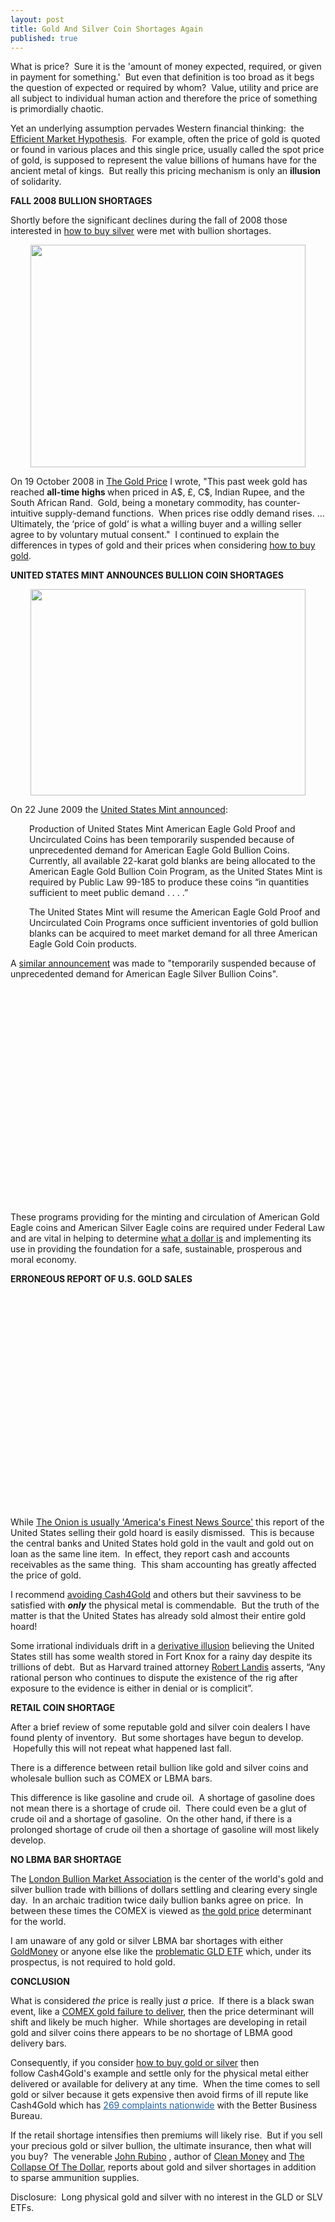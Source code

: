 ```yaml
---
layout: post
title: Gold And Silver Coin Shortages Again
published: true
---
```

<p>What is price?  Sure it is the 'amount of money expected, required, or given in payment for something.'  But even that definition is too broad as it begs the question of expected or required by whom?  Value, utility and price are all subject to individual human action and therefore the price of something is primordially chaotic.</p>
<p>Yet an underlying assumption pervades Western financial thinking:  the <a title="efficient market hypothesis" href="http://en.wikipedia.org/wiki/Efficient_market_hypothesis" target="_blank">Efficient Market Hypothesis</a>.  For example, often the price of gold is quoted or found in various places and this single price, usually called the spot price of gold, is supposed to represent the value billions of humans have for the ancient metal of kings.  But really this pricing mechanism is only an <strong>illusion</strong> of solidarity.</p>
<p><strong>FALL 2008 BULLION SHORTAGES</strong></p>
<p>Shortly before the significant declines during the fall of 2008 those interested in <a title="how to buy silver" href="http://www.how-to-buy-silver-safely.com/" target="_blank">how to buy silver</a> were met with bullion shortages.</p>
<p style="text-align: center;"><a title="prepare for hyperinflation" href="http://www.runtogold.com/2008/10/glenn-beck-discusses-hyperinflation/" target="_blank"><img class="aligncenter" title="apmex gold and silver shortages" src="{{ site.baseurl }}/images/ApmexOct19.png" alt="" width="440" height="356" /></a></p>
<p>On 19 October 2008 in <a title="gold price" href="http://www.runtogold.com/2008/10/the-gold-price/" target="_blank">The Gold Price</a> I wrote, "This past week gold has reached <strong>all-time highs </strong>when priced in A$, £, C$, Indian Rupee, and the South African Rand.  Gold, being a monetary commodity, has counter-intuitive supply-demand functions.  When prices rise oddly demand rises. ... Ultimately, the ‘price of gold’ is what a willing buyer and a willing seller agree to by voluntary mutual consent."  I continued to explain the differences in types of gold and their prices when considering <a title="how to buy gold" href="http://www.how-to-buy-gold-safely.com/" target="_blank">how to buy gold</a>.</p>
<p><strong>UNITED STATES MINT ANNOUNCES BULLION COIN SHORTAGES</strong></p>
<p style="text-align: center;"><a title="gold and silver your country is broke" href="http://www.runtogold.com/2008/10/gold-privacy-and-constitutional-rights/" target="_blank"><img class="aligncenter" title="Gold and silver because country is broke" src="{{ site.baseurl }}/images/Gold-Silver-Bailout-Country.jpg" alt="" width="440" height="330" /></a></p>
<p>On 22 June 2009 the <a title="united states mint suspends gold coin production" href="http://catalog.usmint.gov/webapp/wcs/stores/servlet/CategoryDisplay?catalogId=10001&amp;storeId=10001&amp;categoryId=13238&amp;langId=-1&amp;parent_category_rn=10191&amp;top_category=10191" target="_blank">United States Mint announced</a>:</p>
<p style="padding-left: 30px;">Production of United States Mint American Eagle Gold Proof and Uncirculated Coins has been temporarily suspended because of unprecedented demand for American Eagle Gold Bullion Coins. Currently, all available 22-karat gold blanks are being allocated to the American Eagle Gold Bullion Coin Program, as the United States Mint is required by Public Law 99-185 to produce these coins “in quantities sufficient to meet public demand . . . .”</p>
<p style="padding-left: 30px;">The United States Mint will resume the American Eagle Gold Proof and Uncirculated Coin Programs once sufficient inventories of gold bullion blanks can be acquired to meet market demand for all three American Eagle Gold Coin products.</p>
<p>A <a title="united states mint suspends silver coin production" href="http://catalog.usmint.gov/webapp/wcs/stores/servlet/CategoryDisplay?catalogId=10001&amp;storeId=10001&amp;categoryId=13738&amp;langId=-1&amp;parent_category_rn=10191&amp;top_category=10191" target="_blank">similar announcement</a> was made to "temporarily suspended because of unprecedented demand for American Eagle Silver Bullion Coins".</p>
<p><object classid="clsid:d27cdb6e-ae6d-11cf-96b8-444553540000" width="425" height="344" codebase="http://download.macromedia.com/pub/shockwave/cabs/flash/swflash.cab#version=6,0,40,0"><param name="allowFullScreen" value="true" /><param name="allowscriptaccess" value="always" /><param name="src" value="http://www.youtube.com/v/C9zxIyO39LU&amp;hl=en&amp;fs=1&amp;" /><param name="allowfullscreen" value="true" /><embed type="application/x-shockwave-flash" width="425" height="344" src="http://www.youtube.com/v/C9zxIyO39LU&amp;hl=en&amp;fs=1&amp;" allowscriptaccess="always" allowfullscreen="true"></embed></object></p>
<p>These programs providing for the minting and circulation of American Gold Eagle coins and American Silver Eagle coins are required under Federal Law and are vital in helping to determine <a title="what is a dollar" href="http://www.runtogold.com/2009/05/define-the-dollar-or-else/" target="_blank">what a dollar is</a> and implementing its use in providing the foundation for a safe, sustainable, prosperous and moral economy.</p>
<p><strong>ERRONEOUS REPORT OF U.S. GOLD SALES</strong></p>
<p><object classid="clsid:d27cdb6e-ae6d-11cf-96b8-444553540000" width="425" height="344" codebase="http://download.macromedia.com/pub/shockwave/cabs/flash/swflash.cab#version=6,0,40,0"><param name="allowFullScreen" value="true" /><param name="allowScriptAccess" value="always" /><param name="src" value="http://www.youtube.com/v/6JPcimrnXGA&amp;color1=0x5d1719&amp;color2=0xcd311b&amp;hl=en&amp;feature=player_embedded&amp;fs=1" /><param name="allowfullscreen" value="true" /><embed type="application/x-shockwave-flash" width="425" height="344" src="http://www.youtube.com/v/6JPcimrnXGA&amp;color1=0x5d1719&amp;color2=0xcd311b&amp;hl=en&amp;feature=player_embedded&amp;fs=1" allowscriptaccess="always" allowfullscreen="true"></embed></object></p>
<p>While <a title="onion us sells gold hoard" href="http://www.theonion.com/content/video/us_to_trade_gold_reserves_for" target="_blank">The Onion is usually 'America's Finest News Source'</a> this report of the United States selling their gold hoard is easily dismissed.  This is because the central banks and United States hold gold in the vault and gold out on loan as the same line item.  In effect, they report cash and accounts receivables as the same thing.  This sham accounting has greatly affected the price of gold.</p>
<p>I recommend <a title="cash4gold" href="http://www.runtogold.com/2009/02/cash4gold-superbowl-ad/" target="_blank">avoiding Cash4Gold</a> and others but their savviness to be satisfied with <strong><em>only</em></strong> the physical metal is commendable.  But the truth of the matter is that the United States has already sold almost their entire gold hoard!</p>
<p>Some irrational individuals drift in a <a title="derivative illusion" href="http://www.runtogold.com/2008/10/derivative-illusion/" target="_blank">derivative illusion</a> believing the United States still has some wealth stored in Fort Knox for a rainy day despite its trillions of debt.  But as Harvard trained attorney <a title="robert landis" href="http://www.runtogold.com/2005/08/robert-landis-at-goldrush-21-with-gata/" target="_blank">Robert Landis</a> asserts, “Any rational person who continues to dispute the existence of the rig after exposure to the evidence is either in denial or is complicit”.</p>
<p><strong>RETAIL COIN SHORTAGE</strong></p>
<p>After a brief review of some reputable gold and silver coin dealers I have found plenty of inventory.  But some shortages have begun to develop.  Hopefully this will not repeat what happened last fall.</p>
<p>There is a difference between retail bullion like gold and silver coins and wholesale bullion such as COMEX or LBMA bars.</p>
<p>This difference is like gasoline and crude oil.  A shortage of gasoline does not mean there is a shortage of crude oil.  There could even be a glut of crude oil and a shortage of gasoline.  On the other hand, if there is a prolonged shortage of crude oil then a shortage of gasoline will most likely develop.</p>
<p><strong>NO LBMA BAR SHORTAGE</strong></p>
<p>The <a title="london bullion market association" href="http://www.lbma.org.uk/" target="_blank">London Bullion Market Association</a> is the center of the world's gold and silver bullion trade with billions of dollars settling and clearing every single day.  In an archaic tradition twice daily bullion banks agree on price.  In between these times the COMEX is viewed as <a title="gold price" href="http://www.runtogold.com/2008/10/the-gold-price/" target="_blank">the gold price</a> determinant for the world.</p>
<p>I am unaware of any gold or silver LBMA bar shortages with either <a title="goldmoney how to buy gold or silver" href="http://www.runtogold.com/goldmoney/" target="_blank">GoldMoney</a> or anyone else like the <a title="gld etf" href="http://www.runtogold.com/2008/12/a-problem-with-gld-and-slv-etfs/" target="_blank">problematic GLD ETF</a> which, under its prospectus, is not required to hold gold.</p>
<p><strong>CONCLUSION</strong></p>
<p>What is considered <em>the</em> price is really just <em>a</em> price.  If there is a black swan event, like a <a title="comex gold failure to deliver" href="http://www.runtogold.com/2009/06/potential-comex-gold-fail/" target="_blank">COMEX gold failure to deliver</a>, then the price determinant will shift and likely be much higher.  While shortages are developing in retail gold and silver coins there appears to be no shortage of LBMA good delivery bars.</p>
<p>Consequently, if you consider <a title="how to buy gold or silver" href="http://www.runtogold.com/how-to-buy-gold-or-silver/" target="_blank">how to buy gold or silver</a> then follow Cash4Gold's example and settle only for the physical metal either delivered or available for delivery at any time.  When the time comes to sell gold or silver because it gets expensive then avoid firms of ill repute like Cash4Gold which has <a style="color: #2361a1; text-decoration: underline; padding: 0px; margin: 0px;" href="http://www.seflorida.bbb.org/BusinessReport.aspx?CompanyID=16000679" target="_blank">269 complaints nationwide</a> with the Better Business Bureau.</p>
<p>If the retail shortage intensifies then premiums will likely rise.  But if you sell your precious gold or silver bullion, the ultimate insurance, then what will you buy?  The venerable <a title="john rubino dollarcollapse" href="http://www.dollarcollapse.com/iNP/view.asp?ID=99" target="_blank">John Rubino</a> , author of <a title="Clean money" href="https://www.amazon.com/dp/0470283564?tag=run07-20&amp;camp=0&amp;creative=0&amp;linkCode=as4&amp;creativeASIN=0470283564&amp;adid=0QVD6XX79N9DVJQFMMYW&amp;" target="_blank">Clean Money</a> and <a title="collapse of the dollar " href="https://www.amazon.com/dp/0385512244?tag=run07-20&amp;camp=0&amp;creative=0&amp;linkCode=as4&amp;creativeASIN=0385512244&amp;adid=0DB30EDF42Y96DZVBNZG&amp;" target="_blank">The Collapse Of The Dollar</a>, reports about gold and silver shortages in addition to sparse ammunition supplies.</p>
<p>Disclosure:  Long physical gold and silver with no interest in the GLD or SLV ETFs.</p>
